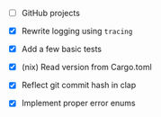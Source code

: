- [ ] GitHub projects

- [x] Rewrite logging using `tracing`
- [x] Add a few basic tests
- [x] (nix) Read version from Cargo.toml
- [x] Reflect git commit hash in clap
- [x] Implement proper error enums
